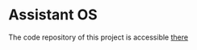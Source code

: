 # Assistant OS

The code repository of this project is accessible [there](https://github.com/assistant-os/assistant-os)
